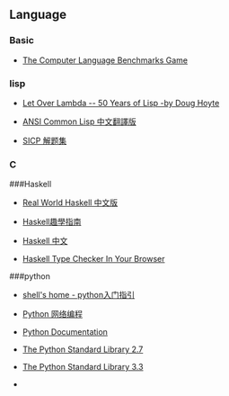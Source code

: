 ## Language

### Basic

* [The Computer Language Benchmarks Game](http://benchmarksgame.alioth.debian.org/)

### lisp

* [Let Over Lambda -- 50 Years of Lisp -by Doug Hoyte](http://letoverlambda.com/textmode.cl/guest/toc)

* [ANSI Common Lisp 中文翻譯版](http://acl.readthedocs.org/en/latest/)

* [SICP 解题集](http://sicp.readthedocs.org/en/latest/)

### C

###Haskell

* [Real World Haskell 中文版](https://rwh.readthedocs.org/en/latest/)

* [Haskell趣學指南](http://learnyouahaskell-zh-tw.csie.org/zh-cn/chapters.html)

* [Haskell 中文](http://www.haskellcn.org/study.html)

* [Haskell Type Checker In Your Browser](http://haskellonline.org/)


###python

* [shell's home - python入门指引](http://shell909090.com/blog/2012/11/python%E5%85%A5%E9%97%A8%E6%8C%87%E5%BC%95/)

* [Python 网络编程](http://www.pythonclub.org/python-network-application/start)

* [Python Documentation](http://www.python.org/doc/)

* [The Python Standard Library 2.7](http://docs.python.org/2/library/)

* [The Python Standard Library 3.3](http://docs.python.org/3.3/library/)

* 



